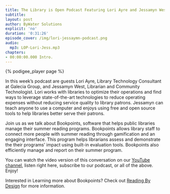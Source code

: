 ```yaml
---
title: The Library is Open Podcast Featuring Lori Ayre and Jessamyn West
subtitle:
layout: post
author: ByWater Solutions
explicit: 'no'
duration: '0:31:26'
episode_cover: /img/lori-jessaymn-podcast.png
audio:
  mp3: LOP-Lori-Jess.mp3
chapters:
- 00:00:00.000 Intro.
---
```


{% podigee_player page %}

In this week’s podcast are guests Lori Ayre, Library Technology Consultant at Galecia Group, and Jessamyn West, Librarian and Community Technologist.  Lori works with libraries to optimize their operations and find ways to leverage state-of-the-art technologies to reduce operating expenses without reducing service quality to library patrons. Jessamyn can teach anyone to use a computer and enjoys using free and open source tools to help libraries better serve their patrons.

Join us as we talk about Bookpoints, software that helps public libraries manage their summer reading programs. Bookpoints allows library staff to connect more people with summer reading through gamification and an engaging interface. This program helps librarians assess and demonstrate the their programs’ impact using built-in evaluation tools. Bookpoints also efficiently manage and report on their summer program.

You can watch the video version of this conversation on our [YouTube channel](https://www.youtube.com/playlist?list=PLV_OXyJ1D3Bi8zmgDWnaDz2d35FkC6j-v), listen right here, subscribe to our podcast, or all of the above. Enjoy!

Interested in Learning more about Bookpoints? Check out [Reading By Design](http://readingbydesign.org/) for more information.
